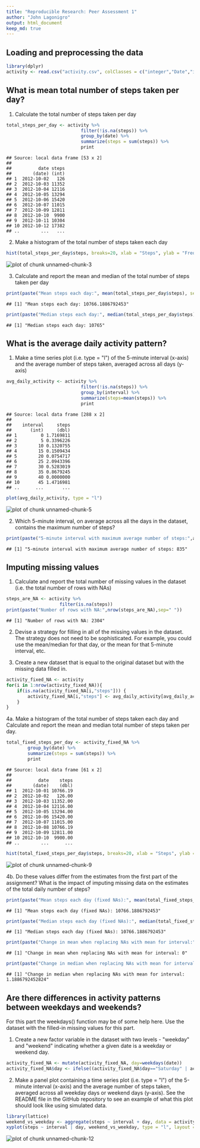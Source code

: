 ```yaml
---
title: "Reproducible Research: Peer Assessment 1"
author: "John Lagonigro"
output: html_document
keep_md: true
---
```



## Loading and preprocessing the data

```r
library(dplyr)
activity <- read.csv("activity.csv", colClasses = c("integer","Date","integer"), header=TRUE)
```

## What is mean total number of steps taken per day?
1. Calculate the total number of steps taken per day

```r
total_steps_per_day <- activity %>%
                            filter(!is.na(steps)) %>%
                            group_by(date) %>%
                            summarize(steps = sum(steps)) %>%
                            print
```

```
## Source: local data frame [53 x 2]
## 
##          date steps
##        (date) (int)
## 1  2012-10-02   126
## 2  2012-10-03 11352
## 3  2012-10-04 12116
## 4  2012-10-05 13294
## 5  2012-10-06 15420
## 6  2012-10-07 11015
## 7  2012-10-09 12811
## 8  2012-10-10  9900
## 9  2012-10-11 10304
## 10 2012-10-12 17382
## ..        ...   ...
```

2. Make a histogram of the total number of steps taken each day

```r
hist(total_steps_per_day$steps, breaks=20, xlab = "Steps", ylab = "Frequency", main="Total Steps Taken Each Day", col="green")
```

![plot of chunk unnamed-chunk-3](figure/unnamed-chunk-3-1.png) 

3. Calculate and report the mean and median of the total number of steps taken per day

```r
print(paste("Mean steps each day:", mean(total_steps_per_day$steps), sep=" "))
```

```
## [1] "Mean steps each day: 10766.1886792453"
```

```r
print(paste("Median steps each day:", median(total_steps_per_day$steps), sep=" "))
```

```
## [1] "Median steps each day: 10765"
```

## What is the average daily activity pattern?
1. Make a time series plot (i.e. type = "l") of the 5-minute interval (x-axis) and the average number of steps taken, averaged across all days (y-axis)

```r
avg_daily_activity <- activity %>%
                            filter(!is.na(steps)) %>%
                            group_by(interval) %>%
                            summarize(steps=mean(steps)) %>%
                            print
```

```
## Source: local data frame [288 x 2]
## 
##    interval     steps
##       (int)     (dbl)
## 1         0 1.7169811
## 2         5 0.3396226
## 3        10 0.1320755
## 4        15 0.1509434
## 5        20 0.0754717
## 6        25 2.0943396
## 7        30 0.5283019
## 8        35 0.8679245
## 9        40 0.0000000
## 10       45 1.4716981
## ..      ...       ...
```

```r
plot(avg_daily_activity, type = "l")
```

![plot of chunk unnamed-chunk-5](figure/unnamed-chunk-5-1.png) 

2. Which 5-minute interval, on average across all the days in the dataset, contains the maximum number of steps?

```r
print(paste("5-minute interval with maximum average number of steps:",avg_daily_activity[which.max(avg_daily_activity$steps), ]$interval, sep=" "))
```

```
## [1] "5-minute interval with maximum average number of steps: 835"
```


## Imputing missing values
1. Calculate and report the total number of missing values in the dataset (i.e. the total number of rows with NAs)

```r
steps_are_NA <- activity %>%
                    filter(is.na(steps))
print(paste("Number of rows with NA:",nrow(steps_are_NA),sep=" "))
```

```
## [1] "Number of rows with NA: 2304"
```

2. Devise a strategy for filling in all of the missing values in the dataset. The strategy does not need to be sophisticated. For example, you could use the mean/median for that day, or the mean for that 5-minute interval, etc.

3. Create a new dataset that is equal to the original dataset but with the missing data filled in.

```r
activity_fixed_NA <- activity
for(i in 1:nrow(activity_fixed_NA)){
    if(is.na(activity_fixed_NA[i,"steps"])) {
        activity_fixed_NA[i,"steps"] <- avg_daily_activity[avg_daily_activity$interval==activity_fixed_NA[i,"interval"],"steps"]
    }
}
```

4a. Make a histogram of the total number of steps taken each day and Calculate and report the mean and median total number of steps taken per day. 

```r
total_fixed_steps_per_day <- activity_fixed_NA %>%
        group_by(date) %>%
        summarize(steps = sum(steps)) %>%
        print
```

```
## Source: local data frame [61 x 2]
## 
##          date    steps
##        (date)    (dbl)
## 1  2012-10-01 10766.19
## 2  2012-10-02   126.00
## 3  2012-10-03 11352.00
## 4  2012-10-04 12116.00
## 5  2012-10-05 13294.00
## 6  2012-10-06 15420.00
## 7  2012-10-07 11015.00
## 8  2012-10-08 10766.19
## 9  2012-10-09 12811.00
## 10 2012-10-10  9900.00
## ..        ...      ...
```

```r
hist(total_fixed_steps_per_day$steps, breaks=20, xlab = "Steps", ylab = "Frequency", main="Total Steps Taken Each Day with NAs fixed with Means", col="green")
```

![plot of chunk unnamed-chunk-9](figure/unnamed-chunk-9-1.png) 

4b. Do these values differ from the estimates from the first part of the assignment? What is the impact of imputing missing data on the estimates of the total daily number of steps?

```r
print(paste("Mean steps each day (fixed NAs):", mean(total_fixed_steps_per_day$steps), sep=" "))
```

```
## [1] "Mean steps each day (fixed NAs): 10766.1886792453"
```

```r
print(paste("Median steps each day (fixed NAs):", median(total_fixed_steps_per_day$steps), sep=" "))
```

```
## [1] "Median steps each day (fixed NAs): 10766.1886792453"
```

```r
print(paste("Change in mean when replacing NAs with mean for interval:", mean(total_fixed_steps_per_day$steps)-mean(total_steps_per_day$steps),sep=" "))
```

```
## [1] "Change in mean when replacing NAs with mean for interval: 0"
```

```r
print(paste("Change in median when replacing NAs with mean for interval:", median(total_fixed_steps_per_day$steps)-median(total_steps_per_day$steps),sep=" "))
```

```
## [1] "Change in median when replacing NAs with mean for interval: 1.1886792452824"
```

## Are there differences in activity patterns between weekdays and weekends?
For this part the weekdays() function may be of some help here. Use the dataset with the filled-in missing values for this part.

1. Create a new factor variable in the dataset with two levels - "weekday" and "weekend" indicating whether a given date is a weekday or weekend day.

```r
activity_fixed_NA <- mutate(activity_fixed_NA, day=weekdays(date))
activity_fixed_NA$day <- ifelse((activity_fixed_NA$day=="Saturday" | activity_fixed_NA$day=="Sunday"),"Weekend", "Weekday")
```

2. Make a panel plot containing a time series plot (i.e. type = "l") of the 5-minute interval (x-axis) and the average number of steps taken, averaged across all weekday days or weekend days (y-axis). See the README file in the GitHub repository to see an example of what this plot should look like using simulated data.

```r
library(lattice)
weekend_vs_weekday <- aggregate(steps ~ interval + day, data = activity_fixed_NA, mean)
xyplot(steps ~ interval | day, weekend_vs_weekday, type = "l", layout = c(1, 2), xlab = "Interval", ylab = "Steps", main="Total Steps for Weekend vs. Weekday")
```

![plot of chunk unnamed-chunk-12](figure/unnamed-chunk-12-1.png) 
